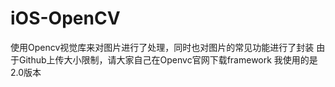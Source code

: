 # iOS-OpenCV
使用Opencv视觉库来对图片进行了处理，同时也对图片的常见功能进行了封装
由于Github上传大小限制，请大家自己在Openvc官网下载framework
我使用的是2.0版本
